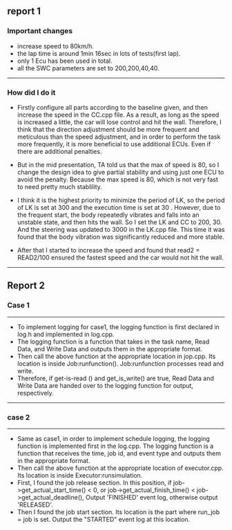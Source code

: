 ## report 1

### Important changes

* increase speed to 80km/h.
* the lap time is around 1min 16sec in lots of tests(first lap).
* only 1 Ecu has been used in total.
* all the SWC parameters are set to 200,200,40,40.

***

### How did I do it

*  Firstly configure all parts according to the baseline given, and then increase the speed in the CC.cpp file. As a result, as long as the speed is increased a little, the car will lose control and hit the wall. Therefore, I think that the direction adjustment should be more frequent and meticulous than the speed adjustment, and in order to perform the task more frequently, it is more beneficial to use additional ECUs. Even if there are additional penalties.
*  But in the mid presentation, TA told us that the max of speed is 80, so I change the design idea to give partial stability and using just one ECU to avoid the penalty. Because the max speed is 80, which is not very fast to need pretty much stablility.

* I think it is the highest priority to minimize the period of LK, so the period of LK is set at 300 and the execution time is set at 30 . However, due to the frequent start, the body repeatedly vibrates and falls into an unstable state, and then hits the wall. So I set the LK and CC to 200, 30. And the steering was updated to 3000 in the LK.cpp file. This time it was found that the body vibration was significantly reduced and more stable.

* After that I started to increase the speed and found that read2 = READ2/100 ensured the fastest speed and the car would not hit the wall. 

***

## Report 2

### Case 1

***

* To implement logging for case1, the logging function is first declared in log.h and implemented in log.cpp. 
* The logging function is a function that takes in the task name, Read Data, and Write Data and outputs them in the appropriate format. 
* Then call the above function at the appropriate location in jop.cpp. Its location is inside Job:runfunction(). Job:runfunction processes read and write. 
* Therefore, if get-is-read () and get_is_write() are true, Read Data and Write Data are handed over to the logging function for output, respectively.

***

### case 2

***

* Same as case1, in order to implement schedule logging, the logging function is implemented first in the log.cpp. The logging function is a function that receives the time, job id, and event type and outputs them in the appropriate format.
* Then call the above function at the appropriate location of executor.cpp. Its location is inside Executor:runsimulation. 
* First, I found the job release section. In this position, if job->get_actual_start_time() < 0, or job->get_actual_finish_time() < job->get_actual_deadline(), Output 'FINISHED' event log, otherwise output 'RELEASED'. 
* Then I found the job start section. Its location is the part where run_job = job is set. Output the "STARTED" event log at this location.

